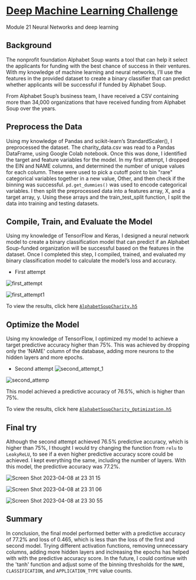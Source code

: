 # <ins>Deep Machine Learning Challenge</ins>
Module 21 Neural Networks and deep learning

## Background

The nonprofit foundation Alphabet Soup wants a tool that can help it select the applicants for funding with the best chance of success in their ventures. With my knowledge of machine learning and neural networks, I’ll use the features in the provided dataset to create a binary classifier that can predict whether applicants will be successful if funded by Alphabet Soup.

From Alphabet Soup’s business team, I have received a CSV containing more than 34,000 organizations that have received funding from Alphabet Soup over the years.

## Preprocess the Data

Using my knowledge of Pandas and scikit-learn’s StandardScaler(), I preprocessed the dataset. The charity_data.csv was read to a Pandas DataFrame, using Google Colab notebook. Once this was done, I identified the target and feature variables for the model. In my first attempt, I dropped the EIN and NAME columns, and determined the number of unique values for each column. These were used to pick a cutoff point to bin "rare" categorical variables together in a new value, Other, and then check if the binning was successful. `pd.get_dummies()` was used to encode categorical variables. I then split the preprocessed data into a features array, X, and a target array, y. Using these arrays and the train_test_split function, I split the data into training and testing datasets.


## Compile, Train, and Evaluate the Model

Using my knowledge of TensorFlow and Keras, I designed a neural network model to create a binary classification model that can predict if an Alphabet Soup-funded organization will be successful based on the features in the dataset. Once I completed this step, I compiled, trained, and evaluated my binary classification model to calculate the model’s loss and accuracy.

* First attempt

![first_attempt](https://user-images.githubusercontent.com/116304118/230739546-9a2eb2fb-a366-4227-bfc1-7dc870af502d.png)


![first_attempt1](https://user-images.githubusercontent.com/116304118/230739532-2bdd70d1-d104-4f32-bff5-a945c1e1de49.png)


To view the results, click here [`AlphabetSoupCharity.h5`](https://github.com/HJandu/deep-learning-challenge/blob/main/h5_files/AlphabetSoupCharity.h5)

## Optimize the Model

Using my knowledge of TensorFlow, I optimized my model to achieve a target predictive accuracy higher than 75%. 
This was achieved by dropping only the 'NAME' column of the database, adding more neurons to the hidden layers and more epochs. 

* Second attempt
![second_attempt_1](https://user-images.githubusercontent.com/116304118/230743136-cec2f187-398a-481f-87a1-9dfb087ee51e.png)

![second_attemp](https://user-images.githubusercontent.com/116304118/230743148-a1270395-33ed-4e54-a6da-592ef4448b10.png)

This model achieved a predictive accuracy of 76.5%, which is higher than 75%. 

To view the results, click here [`AlphabetSoupCharity_Optimization.h5`](https://github.com/HJandu/deep-learning-challenge/blob/main/h5_files/AlphabetSoupCharity_Optimization.h5)


## Final try

Although the second attempt achieved 76.5% predictive accuracy, which is higher than 75%, I thought I would try changing the function from `relu` to `LeakyReLU`, to see if a even higher predictive accuracy score could be achieved. I  kept everything the same, including the number of layers. 
With this model, the predictive accuracy was 77.2%. 

![Screen Shot 2023-04-08 at 23 31 15](https://user-images.githubusercontent.com/116304118/230745389-ad048d20-7259-450b-86a3-22e708fdb660.png)


![Screen Shot 2023-04-08 at 23 31 06](https://user-images.githubusercontent.com/116304118/230745414-4f8403ff-0973-4a33-a668-106782aafc50.png)

![Screen Shot 2023-04-08 at 23 30 55](https://user-images.githubusercontent.com/116304118/230745454-dce0dfe6-a0c9-488f-817d-2040d50e2434.png)


## Summary

In conclusion, the final model performed better with a predictive accuracy of 77.2% and loss of 0.465, which is less than the loss of the first and second model. Trying different activation functions, removing unnecessary columns, adding more hidden layers and inclreasing the epochs has helped with with the predictive accuracy score. 
In the future, I could continue with the 'tanh' function and adjust some of the binning thresholds for the `NAME`, `CLASSIFICATION`, and `APPLICATION_TYPE` value counts.




